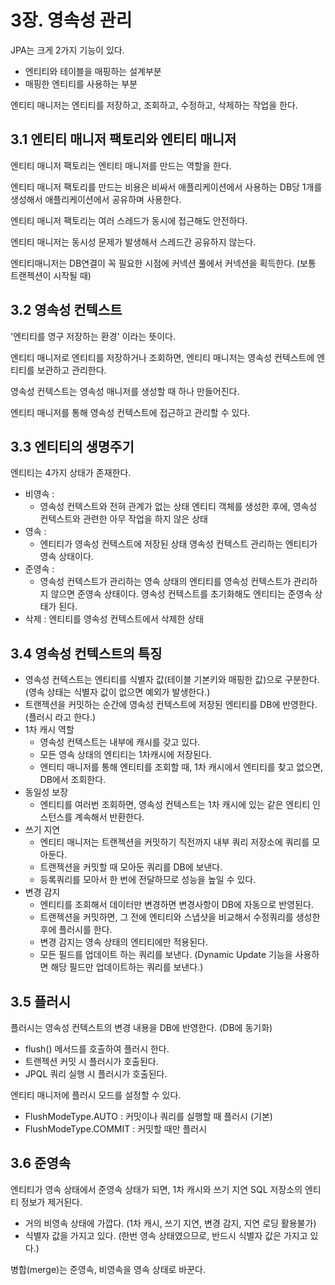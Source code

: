 # 3장. 영속성 관리

JPA는 크게 2가지 기능이 있다.

- 엔티티와 테이블을 매핑하는 설계부분
- 매핑한 엔티티를 사용하는 부분

엔티티 매니저는 엔티티를 저장하고, 조회하고, 수정하고, 삭제하는 작업을 한다.

## 3.1 엔티티 매니저 팩토리와 엔티티 매니저

엔티티 매니저 팩토리는 엔티티 매니저를 만드는 역할을 한다.

엔티티 매니저 팩토리를 만드는 비용은 비싸서 애플리케이션에서 사용하는 DB당 1개를 생성해서 애플리케이션에서 공유하며 사용한다.

엔티티 매니저 팩토리는 여러 스레드가 동시에 접근해도 안전하다.

엔티티 매니저는 동시성 문제가 발생해서 스레드간 공유하지 않는다.

엔티티매니저는 DB연결이 꼭 필요한 시점에 커넥션 풀에서 커넥션을 획득한다. (보통 트랜젝션이 시작될 때)

## 3.2 영속성 컨텍스트

'엔티티를 영구 저장하는 환경' 이라는 뜻이다.

엔티티 매니저로 엔티티를 저장하거나 조회하면, 엔티티 매니저는 영속성 컨텍스트에 엔티티를 보관하고 관리한다.

영속성 컨텍스트는 영속성 매니저를 생성할 때 하나 만들어진다.

엔티티 매니저를 통해 영속성 컨텍스트에 접근하고 관리할 수 있다.

## 3.3 엔티티의 생명주기

엔티티는 4가지 상태가 존재한다.

- 비영속 :
    - 영속성 컨텍스트와 전혀 관계가 없는 상태
    엔티티 객체를 생성한 후에, 영속성 컨텍스트와 관련한 아무 작업을 하지 않은 상태
- 영속 :
    - 엔티티가 영속성 컨텍스트에 저장된 상태
    영속성 컨텍스트 관리하는 엔티티가 영속 상태이다.
- 준영속 :
    - 영속성 컨텍스트가 관리하는 영속 상태의 엔티티를 영속성 컨텍스트가 관리하지 않으면 준영속 상태이다.
    영속성 컨텍스트를 초기화해도 엔티티는 준영속 상태가 된다.
- 삭제 : 엔티티를 영속성 컨텍스트에서 삭제한 상태

## 3.4 영속성 컨텍스트의 특징

- 영속성 컨텍스트는 엔티티를 식별자 값(테이블 기본키와 매핑한 값)으로 구분한다. (영속 상태는 식별자 값이 없으면 예외가 발생한다.)
- 트랜젝션을 커밋하는 순간에 영속성 컨텍스트에 저장된 엔티티를 DB에 반영한다. (플러시 라고 한다.)
- 1차 캐시 역할
    - 영속성 컨텍스트는 내부에 캐시를 갖고 있다.
    - 모든 영속 상태의 엔티티는 1차캐시에 저장된다.
    - 엔티티 매니저를 통해 엔티티를 조회할 때, 1차 캐시에서 엔티티를 찾고 없으면, DB에서 조회한다.
- 동일성 보장
    - 엔티티를 여러번 조회하면, 영속성 컨텍스트는 1차 캐시에 있는 같은 엔티티 인스턴스를 계속해서 반환한다.
- 쓰기 지연
    - 엔티티 매니저는 트랜젝션을 커밋하기 직전까지 내부 쿼리 저장소에 쿼리를 모아둔다.
    - 트랜젝션을 커밋할 때 모아둔 쿼리를 DB에 보낸다.
    - 등록쿼리를 모아서 한 번에 전달하므로 성능을 높일 수 있다.
- 변경 감지
    - 엔티티를 조회해서 데이터만 변경하면 변경사항이 DB에 자동으로 반영된다.
    - 트랜젝션을 커밋하면, 그 전에 엔티티와 스냅샷을 비교해서 수정쿼리를 생성한 후에 플러시를 한다.
    - 변경 감지는 영속 상태의 엔티티에만 적용된다.
    - 모든 필드를 업데이트 하는 쿼리를 보낸다. (Dynamic Update 기능을 사용하면 해당 필드만 업데이트하는 쿼리를 보낸다.)

## 3.5 플러시

플러시는 영속성 컨텍스트의 변경 내용을 DB에 반영한다. (DB에 동기화)

- flush() 메서드를 호출하여 플러시 한다.
- 트랜젝션 커밋 시 플러시가 호출된다.
- JPQL 쿼리 실행 시 플러시가 호출된다.

엔티티 매니저에 플러시 모드를 설정할 수 있다.

- FlushModeType.AUTO : 커밋이나 쿼리를 실행할 때 플러시 (기본)
- FlushModeType.COMMIT : 커밋할 때만 플러시

## 3.6 준영속

엔티티가 영속 상태에서 준영속 상태가 되면, 1차 캐시와 쓰기 지연 SQL 저장소의 엔티티 정보가 제거된다.

- 거의 비영속 상태에 가깝다. (1차 캐시, 쓰기 지연, 변경 감지, 지연 로딩  활용불가)
- 식별자 값을 가지고 있다. (한번 영속 상태였으므로, 반드시 식별자 값은 가지고 있다.)

병합(merge)는 준영속, 비영속을 영속 상태로 바꾼다.
